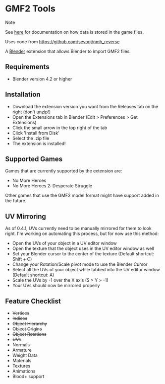 # GMF2 Tools

> [!NOTE]  
> See [here](https://sevonj.github.io/ghm_docs/formats/) for documentation on how data is stored in the game files.

Uses code from https://github.com/sevonj/nmh_reverse

A [Blender](https://www.blender.org) extension that allows Blender to import GMF2 files.

## Requirements
- Blender version 4.2 or higher

## Installation
- Download the extension version you want from the Releases tab on the right (don't unzip!)
- Open the Extensions tab in Blender (Edit > Preferences > Get Extensions)
- Click the small arrow in the top right of the tab
- Click 'Install from Disk'
- Select the .zip file
- The extension is installed!

## Supported Games
Games that are currently supported by the extension are:
- No More Heroes
- No More Heroes 2: Desperate Struggle

Other games that use the GMF2 model format might have support added in the future.

## UV Mirroring

As of 0.4.1, UVs currently need to be manually mirrored for them to look right.
I'm working on automating this process, but for now use this method:

- Open the UVs of your object in a UV editor window
- Open the texture that the object uses in the UV editor window as well
- Set your Blender cursor to the center of the texture (Default shortcut: Shift + C)
- Change your Rotation/Scale pivot mode to use the Blender Cursor
- Select all the UVs of your object while tabbed into the UV editor window (Default shortcut: A)
- Scale the UVs by -1 over the X axis (S > Y > -1)
- Your UVs should now be mirrored properly

## Feature Checklist
- ~~Vertices~~
- ~~Indices~~
- ~~Object Hierarchy~~
- ~~Object Origins~~
- ~~Object Rotations~~
- ~~UVs~~
- Normals
- Armature
- Weight Data
- Materials
- Textures
- Animations
- Blood+ support
